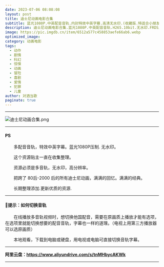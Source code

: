 ```yaml
---
date: 2023-07-06 08:08:08
layout: post
title: 迪士尼动画电影合集
subtitle: 蓝光1080P.中英配音音轨.内封特效中英字幕.高清无水印.(收藏版.特适合小朋友观看)
description: 迪士尼动画电影合集.蓝光1080P.中英配音音轨.H265.10bit.无水印.FRDS压制.重整合收藏，把跨了 80后-20 后的所有迪士尼动画，满满的回忆、满满的经典、特别适合小朋友观看...  
image: https://pic.imgdb.cn/item/6512a577c458853aefe66ab6.webp
optimized_image: 
category: 动画电影
tags:
  - 动作
  - 剧情
  - 科幻
  - 惊悚
  - 动画
  - 冒险
  - 喜剧
  - 爱情
  - 犯罪
  - 儿童
author: 对酒当歌
paginate: true
---
```

---

![迪士尼动画合集.png](https://pic.imgdb.cn/item/6512a587c458853aefe66eb8.webp)

---
#### PS

　　多配音音轨，特效中英字幕。蓝光1080P压制. 无水印。  

　　这个资源贴主一直在收集整理。  

　　资源必须是多音轨，无水印，高分辨率。  

　　把跨了 80后-2000 后的所有迪士尼动画，满满的回忆。满满的经典。  

　　长期整理添加.更新优质的资源.

---

#### 🔔提示：如何切换音轨

　　在线播放多音轨视频时，想切换他国配音，需要在原画质上播放才能有选项，在选项里就能切换想要的配音音轨，字幕也一样的道理。（电视上用第三方播放器可以选原画质）

　　本地观看，下载到电脑或硬盘，用电视或电脑可直接切换音轨字幕。

---

**阿里云盘：<https://www.aliyundrive.com/s/tnMHbycAKWk>**

---
